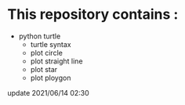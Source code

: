 This repository contains :
==============================================
* python turtle 
	- turtle syntax
	- plot circle
	- plot straight line
	- plot star
	- plot ploygon

update 2021/06/14 02:30 
